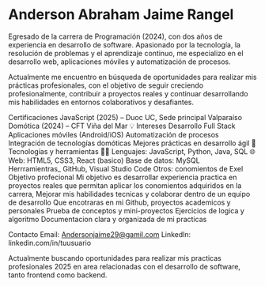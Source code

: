 # Anderson Abraham Jaime Rangel 

Egresado de la carrera de Programación (2024), con dos años de experiencia en desarrollo de software. Apasionado por la tecnología, la resolución de problemas y el aprendizaje continuo, me especializo en el desarrollo web, aplicaciones móviles y automatización de procesos.

Actualmente me encuentro en búsqueda de oportunidades para realizar mis prácticas profesionales, con el objetivo de seguir creciendo profesionalmente, contribuir a proyectos reales y continuar desarrollando mis habilidades en entornos colaborativos y desafiantes. 

Certificaciones JavaScript (2025) 
 – Duoc UC, Sede principal Valparaíso Domótica (2024) 
 – CFT Viña del Mar 💡 
Intereses Desarrollo Full Stack 
Aplicaciones móviles (Android/iOS) 
Automatización de procesos
Integración de tecnologías domóticas 
Mejores prácticas en desarrollo ágil
🚀 Tecnologías y herramientas 👨‍💻 Lenguajes: JavaScript, Python, Java, SQL 
🌐 Web: HTML5, CSS3, React (basico) 
Base de datos: MySQL  
Herrramientras_ GitHub, Visual Studio Code 
Otros: conomientos de Exel 
Objetivo profecional Mi objetivo es desarrollar experiencia practica en proyectos reales que permitan aplicar los conomientos adquiridos en la carrera, Mejorar mis habilidades tecnicas y colaborar dentro de un equipo de desarrollo
Que encotraras en mi Github, proyectos academicos y personales 
Prueba de conceptos y mini-proyectos 
Ejercicios de logica y algoritmo 
Documentacion clara y organizada de mi practicas 

Contacto Email: Andersonjaime29@gamil.com
Linkedln: linkedin.com/in/tuusuario 

Actualmente buscando oportunidades para realizar mis practicas profesionales 2025 en area relacionadas con el desarrollo de software, tanto frontend como backend.
